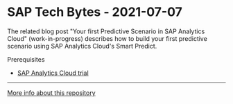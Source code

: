 # SAP Tech Bytes - 2021-07-07

The related blog post "Your first Predictive Scenario in SAP Analytics Cloud" (work-in-progress) describes how to build your first predictive scenario using SAP Analytics Cloud's Smart Predict.

Prerequisites
* [SAP Analytics Cloud trial](https://saphanajourney.com/sap-analytics-cloud/trial/)

---

[More info about this repository](https://github.com/SAP-samples/sap-tech-bytes)
